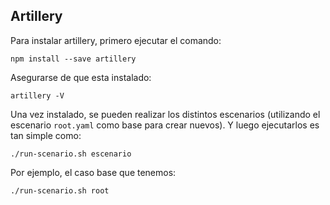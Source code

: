 ## Artillery

Para instalar artillery, primero ejecutar el comando:

```
npm install --save artillery
```

Asegurarse de que esta instalado:

```
artillery -V
```

Una vez instalado, se pueden realizar los distintos escenarios (utilizando el escenario `root.yaml` como base para crear nuevos). Y luego ejecutarlos es tan simple como:

```
./run-scenario.sh escenario
```

Por ejemplo, el caso base que tenemos:

```
./run-scenario.sh root
```
